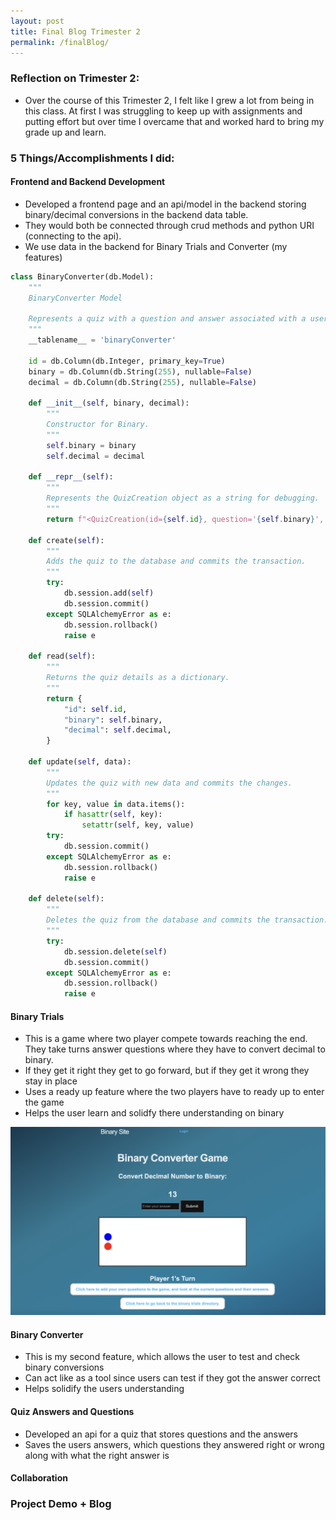 ```yaml
---
layout: post
title: Final Blog Trimester 2
permalink: /finalBlog/
---
```


### Reflection on Trimester 2:

- Over the course of this Trimester 2, I felt like I grew a lot from being in this class. At first I was struggling to keep up with assignments and putting effort but over time I overcame that and worked hard to bring my grade up and learn.

### 5 Things/Accomplishments I did:

#### Frontend and Backend Development 
- Developed a frontend page and an api/model in the backend storing binary/decimal conversions in the backend data table. 
- They would both be connected through crud methods and python URI (connecting to the api). 
- We use data in the backend for Binary Trials and Converter (my features) 

```python
class BinaryConverter(db.Model):
    """
    BinaryConverter Model
    
    Represents a quiz with a question and answer associated with a user.
    """
    __tablename__ = 'binaryConverter'

    id = db.Column(db.Integer, primary_key=True)
    binary = db.Column(db.String(255), nullable=False)
    decimal = db.Column(db.String(255), nullable=False)
     
    def __init__(self, binary, decimal):
        """
        Constructor for Binary.
        """
        self.binary = binary
        self.decimal = decimal

    def __repr__(self):
        """
        Represents the QuizCreation object as a string for debugging.
        """
        return f"<QuizCreation(id={self.id}, question='{self.binary}', answer='{self.decimal})>"

    def create(self):
        """
        Adds the quiz to the database and commits the transaction.
        """
        try:
            db.session.add(self)
            db.session.commit()
        except SQLAlchemyError as e:
            db.session.rollback()
            raise e

    def read(self):
        """
        Returns the quiz details as a dictionary.
        """
        return {
            "id": self.id,
            "binary": self.binary,
            "decimal": self.decimal,
        }

    def update(self, data):
        """
        Updates the quiz with new data and commits the changes.
        """
        for key, value in data.items():
            if hasattr(self, key):
                setattr(self, key, value)
        try:
            db.session.commit()
        except SQLAlchemyError as e:
            db.session.rollback()
            raise e

    def delete(self):
        """
        Deletes the quiz from the database and commits the transaction.
        """
        try:
            db.session.delete(self)
            db.session.commit()
        except SQLAlchemyError as e:
            db.session.rollback()
            raise e

```

#### Binary Trials 
- This is a game where two player compete towards reaching the end. They take turns answer questions where they have to convert decimal to binary. 
- If they get it right they get to go forward, but if they get it wrong they stay in place 
- Uses a ready up feature where the two players have to ready up to enter the game
- Helps the user learn and solidfy there understanding on binary

![Binary Converter](../images/binaryConverter.png)

#### Binary Converter

- This is my second feature, which allows the user to test and check binary conversions
- Can act like as a tool since users can test if they got the answer correct
- Helps solidify the users understanding

#### Quiz Answers and Questions

- Developed an api for a quiz that stores questions and the answers
- Saves the users answers, which questions they answered right or wrong along with what the right answer is

#### Collaboration

### Project Demo + Blog









